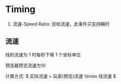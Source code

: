 # Timing

1. 流速-Speed Ratio: 目标流速，此事件只支持瞬时

## 流速

线的流速为 1 时每秒下降 1 个坐标单位

预览器预览流速为10

计算方式: $ 实际流速 = 玩家(预览)流速 \times 线流速 $